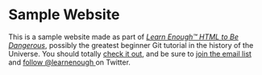# Sample Website

This is a sample website made as part of [*Learn Enough™ HTML to Be
Dangerous*](https://www.learnenough.com/html-tutorial), possibly the greatest
beginner Git tutorial in the history of the Universe. You should totally [
check it out](https://www.learnenough.com/html-tutorial), and be sure to [join
the email list](http://learnenough.com/#email_list) and [follow @learnenough
](http://twitter.com/learnenough) on Twitter.
